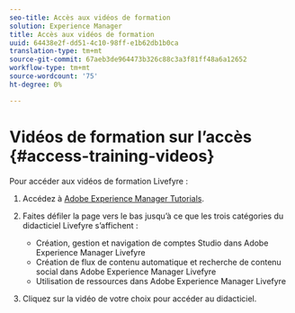 ```yaml
---
seo-title: Accès aux vidéos de formation
solution: Experience Manager
title: Accès aux vidéos de formation
uuid: 64438e2f-dd51-4c10-98ff-e1b62db1b0ca
translation-type: tm+mt
source-git-commit: 67aeb3de964473b326c88c3a3f81ff48a6a12652
workflow-type: tm+mt
source-wordcount: '75'
ht-degree: 0%

---
```



# Vidéos de formation sur l’accès {#access-training-videos}

Pour accéder aux vidéos de formation Livefyre :

1. Accédez à [Adobe Experience Manager Tutorials](https://helpx.adobe.com/experience-manager/tutorials.html).
1. Faites défiler la page vers le bas jusqu’à ce que les trois catégories du didacticiel Livefyre s’affichent :

   * Création, gestion et navigation de comptes Studio dans Adobe Experience Manager Livefyre
   * Création de flux de contenu automatique et recherche de contenu social dans Adobe Experience Manager Livefyre
   * Utilisation de ressources dans Adobe Experience Manager Livefyre

1. Cliquez sur la vidéo de votre choix pour accéder au didacticiel.

